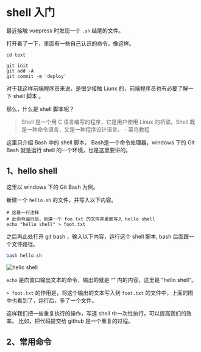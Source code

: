 # shell 入门

最近接触 vuepress 时发现一个 `.sh` 结尾的文件。

打开看了一下，里面有一些自己认识的命令，像这样。

```git
cd text

git init
git add -A
git commit -m 'deploy'
```

对于我这样前端程序员来说，是很少接触 Liunx 的，前端程序员也有必要了解一下 shell 脚本 。

那么，什么是 shell 脚本呢？


> Shell 是一个用 C 语言编写的程序，它是用户使用 Linux 的桥梁。Shell 既是一种命令语言，又是一种程序设计语言。 - 菜鸟教程

这里只介绍 Bash 中的 shell 脚本， Bash是一个命令处理器，windows 下的 Git Bash 就是运行 shell 的一个环境，也是这里要讲的。


## 1、hello shell

这里以 windows 下的 Git Bash 为例。

新建一个 `hello.sh` 的文件，并写入以下内容。

```shell
# 这是一行注释
# 此命令运行后，创建一个 foo.txt 的文件并里面写入 hello shell
echo "hello shell" > foot.txt
```


之后再此处打开 git bash ，输入以下内容，运行这个 shell 脚本, bash 后面跟一个文件路径。

```bash
bash hello.sh
```

![hello shell](hello-shell.gif)


`echo` 是向窗口输出文本的命令，输出的就是 “” 内的内容，这里是 "hello shell"。

`> foot.txt` 的作用是，将这个输出的文本写入到 `foot.txt` 的文件中，上面的图中也看到了，运行后，多了一个文件。

这样我们把一些重复执行的操作，写道 shell 中一次性执行，可以提高我们的效率。
比如，把代码提交给 github 是一个重复的过程。

## 2、常用命令




 
 <comment-comment/> 
 